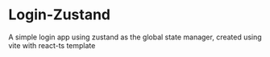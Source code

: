# Login-Zustand
A simple login app using zustand as the global state manager, created using vite with react-ts template

